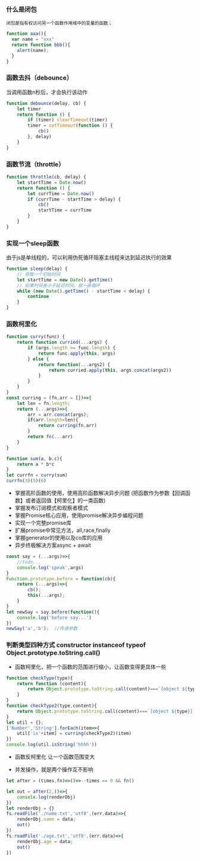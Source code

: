 
### 什么是闭包

`闭包是指有权访问另一个函数作用域中的变量的函数；`

```js
function aaa(){
  var name = "xxx"
  return function bbb(){
    alert(name);
  }
}
```

### 函数去抖（debounce）
当调用函数n秒后，才会执行该动作
```js
function debounce(delay, cb) {
    let timer
    return function () {
        if (timer) clearTimeout(timer)
        timer = setTimeout(function () {
            cb()
        }, delay)
    }
}
```

### 函数节流（throttle）
```js
function throttle(cb, delay) {
    let startTime = Date.now()
    return function () {
        let currTime = Date.now()
        if (currTime - startTime > delay) {
            cb()
            startTime = currTime
        }
    }
}
```

### 实现一个sleep函数
由于js是单线程的，可以利用伪死循环阻塞主线程来达到延迟执行的效果
```js
function sleep(delay) {
    // 获取一个初始时间
    let startTime = new Date().getTime()
    // 如果时间差小于延迟时间，就一直循环
    while (new Date().getTime() - startTime < delay) {
        continue
    }
}
```

### 函数柯里化
```js
function curry(func) {
    return function curried(...args) {     
        if (args.length >= func.length) {
            return func.apply(this, args)
        } else {           
            return function(...args2) {           
                return curried.apply(this, args.concat(args2))
            }
        }
    }
}
const curring = (fn,arr = [])=>{
    let len = fn.length;
    return (...args)=>{
        arr = arr.concat(args);
        if(arr.length<len){
            return curring(fn,arr)
        }
        return fn(...arr)
    }
}

function sum(a, b,c){
    return a * b*c
}
let currfn = curry(sum)
currfn(3)(5)(6)
```

* 掌握高阶函数的使用，使用高阶函数解决异步问题 (把函数作为参数【回调函数】或者返回值【柯里化】的一类函数)
* 掌握发布订阅模式和观察者模式
* 掌握Promise核心应用，使用promise解决异步编程问题
* 实现一个完整promise库
* 扩展promise中常见方法，all,race,finally
* 掌握generator的使用以及co库的应用
* 异步终极解决方案async + await

```js
const say = (...args)=>{
    //todo...
    console.log('speak',args)
}
Function.prototype.before = function(cb){
    return (...args)=>{
        cb();
        this(...args);
    }
}
let newSay = say.before(function(){
    console.log('before say...')
})
newSay('a','b');  //传递参数
```

### 判断类型四种方式 constructor instanceof typeof Object.prototype.toString.call()
* 函数柯里化，把一个函数的范围进行缩小，让函数变得更具体一些
```js
function checkType(type){
    return function (content){
        return Object.prototype.toString.call(content)===`[object ${type}]`
    }
}
function checkType2(type,content){
    return Object.prototype.toString.call(content)===`[object ${type}]`
}
let util = {};
['Number','String'].forEach(item=>{
    util['is'+item] = curring(checkType2)(item)
})
console.log(util.isString('hhhh'))
```

* 函数反柯里化 让一个函数范围变大

* 并发操作，就是两个操作互不影响
```js
let after = (times,fn)=>()=>--times == 0 && fn()

let out = after(2,()=>{
    console.log(renderObj)
})
let renderObj = {}
fs.readFile('./name.txt','utf8',(err,data)=>{
    renderObj.name = data;
    out()
})
fs.readFile('./age.txt','utf8',(err,data)=>{
    renderObj.age = data;
    out()
})
```
